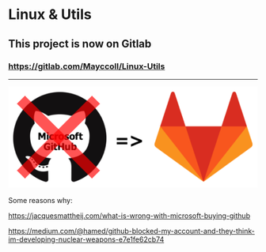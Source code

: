 # Linux & Utils

## This project is now on Gitlab

### https://gitlab.com/Mayccoll/Linux-Utils

---

![Gitlab](./img/nogithub.png)

Some reasons why: 

https://jacquesmattheij.com/what-is-wrong-with-microsoft-buying-github

https://medium.com/@hamed/github-blocked-my-account-and-they-think-im-developing-nuclear-weapons-e7e1fe62cb74
